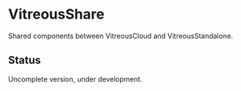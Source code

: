 # VitreousShare

Shared components between VitreousCloud and VitreousStandalone.

## Status

Uncomplete version, under development.